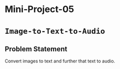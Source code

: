 # Mini-Project-05
# `Image-to-Text-to-Audio`
## Problem Statement
Convert images to text and further that text to audio.
